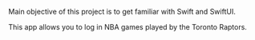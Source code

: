 Main objective of this project is to get familiar with Swift and SwiftUI.

This app allows you to log in NBA games played by the Toronto Raptors.
